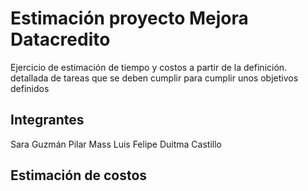 # Estimación proyecto Mejora Datacredito
Ejercicio de estimación de tiempo y costos a partir de la definición. detallada de tareas que se deben cumplir para cumplir unos objetivos definidos
## Integrantes
Sara Guzmán 
Pilar Mass
Luis Felipe Duitma Castillo

## Estimación de costos
[embedmd]:# (https://docs.google.com/spreadsheets/d/e/2PACX-1vTCDBuZT5UsMydfEr-azfYggu1OrEt0Qao2rUBd4FD_a2FrABE5U5MOl6FfFGvlsVfSg0cdAErKfOd5/pubhtml)

